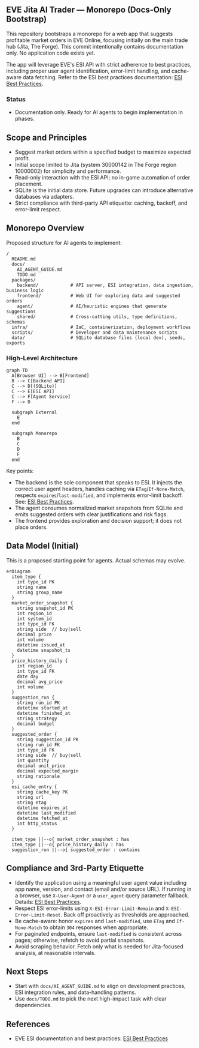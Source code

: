 ## EVE Jita AI Trader — Monorepo (Docs-Only Bootstrap)

This repository bootstraps a monorepo for a web app that suggests profitable market orders in EVE Online, focusing initially on the main trade hub (Jita, The Forge). This commit intentionally contains documentation only. No application code exists yet.

The app will leverage EVE's ESI API with strict adherence to best practices, including proper user agent identification, error-limit handling, and cache-aware data fetching. Refer to the ESI best practices documentation: [ESI Best Practices](https://developers.eveonline.com/docs/services/esi/best-practices/).

### Status

-   Documentation only. Ready for AI agents to begin implementation in phases.

## Scope and Principles

-   Suggest market orders within a specified budget to maximize expected profit.
-   Initial scope limited to Jita (system 30000142 in The Forge region 10000002) for simplicity and performance.
-   Read-only interaction with the ESI API; no in-game automation of order placement.
-   SQLite is the initial data store. Future upgrades can introduce alternative databases via adapters.
-   Strict compliance with third-party API etiquette: caching, backoff, and error-limit respect.

## Monorepo Overview

Proposed structure for AI agents to implement:

```text
/
  README.md
  docs/
    AI_AGENT_GUIDE.md
    TODO.md
  packages/
    backend/            # API server, ESI integration, data ingestion, business logic
    frontend/           # Web UI for exploring data and suggested orders
    agent/              # AI/heuristic engines that generate suggestions
    shared/             # Cross-cutting utils, type definitions, schemas
  infra/                # IaC, containerization, deployment workflows
  scripts/              # Developer and data maintenance scripts
  data/                 # SQLite database files (local dev), seeds, exports
```

### High-Level Architecture

```mermaid
graph TD
  A[Browser UI] --> B[Frontend]
  B --> C[Backend API]
  C --> D[(SQLite)]
  C --> E[ESI API]
  C --> F[Agent Service]
  F --> D

  subgraph External
    E
  end

  subgraph Monorepo
    B
    C
    D
    F
  end
```

Key points:

-   The backend is the sole component that speaks to ESI. It injects the correct user agent headers, handles caching via `ETag`/`If-None-Match`, respects `expires`/`last-modified`, and implements error-limit backoff. See: [ESI Best Practices](https://developers.eveonline.com/docs/services/esi/best-practices/).
-   The agent consumes normalized market snapshots from SQLite and emits suggested orders with clear justifications and risk flags.
-   The frontend provides exploration and decision support; it does not place orders.

## Data Model (Initial)

This is a proposed starting point for agents. Actual schemas may evolve.

```mermaid
erDiagram
  item_type {
    int type_id PK
    string name
    string group_name
  }
  market_order_snapshot {
    string snapshot_id PK
    int region_id
    int system_id
    int type_id FK
    string side  // buy|sell
    decimal price
    int volume
    datetime issued_at
    datetime snapshot_ts
  }
  price_history_daily {
    int region_id
    int type_id FK
    date day
    decimal avg_price
    int volume
  }
  suggestion_run {
    string run_id PK
    datetime started_at
    datetime finished_at
    string strategy
    decimal budget
  }
  suggested_order {
    string suggestion_id PK
    string run_id FK
    int type_id FK
    string side  // buy|sell
    int quantity
    decimal unit_price
    decimal expected_margin
    string rationale
  }
  esi_cache_entry {
    string cache_key PK
    string url
    string etag
    datetime expires_at
    datetime last_modified
    datetime fetched_at
    int http_status
  }

  item_type ||--o{ market_order_snapshot : has
  item_type ||--o{ price_history_daily : has
  suggestion_run ||--o{ suggested_order : contains
```

## Compliance and 3rd-Party Etiquette

-   Identify the application using a meaningful user agent value including app name, version, and contact (email and/or source URL). If running in a browser, use `X-User-Agent` or a `user_agent` query parameter fallback. Details: [ESI Best Practices](https://developers.eveonline.com/docs/services/esi/best-practices/).
-   Respect ESI error-limits using `X-ESI-Error-Limit-Remain` and `X-ESI-Error-Limit-Reset`. Back off proactively as thresholds are approached.
-   Be cache-aware: honor `expires` and `last-modified`, use `ETag` and `If-None-Match` to obtain `304` responses when appropriate.
-   For paginated endpoints, ensure `last-modified` is consistent across pages; otherwise, refetch to avoid partial snapshots.
-   Avoid scraping behavior. Fetch only what is needed for Jita-focused analysis, at reasonable intervals.

## Next Steps

-   Start with `docs/AI_AGENT_GUIDE.md` to align on development practices, ESI integration rules, and data-handling patterns.
-   Use `docs/TODO.md` to pick the next high-impact task with clear dependencies.

## References

-   EVE ESI documentation and best practices: [ESI Best Practices](https://developers.eveonline.com/docs/services/esi/best-practices/)
